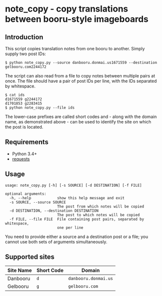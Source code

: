 # note_copy - copy translations between booru-style imageboards


## Introduction
This script copies translation notes from one booru to another. Simply supply two post IDs:

    $ python note_copy.py --source danbooru.donmai.us1671559 --destination gelbooru.com2244172

The script can also read from a file to copy notes between multiple pairs at once. The file should have a pair of post IDs per line, with the IDs separated by whitespace.

    $ cat ids
    d1671559 g2244172
    d1701853 g2283415
    $ python note_copy.py --file ids

The lower-case prefixes are called short codes and - along with the domain name, as demonstrated above - can be used to identify the site on which the post is located.


## Requirements
- Python 3.4+
- [requests][requests]


## Usage
    usage: note_copy.py [-h] [-s SOURCE] [-d DESTINATION] [-f FILE]

    optional arguments:
      -h, --help            show this help message and exit
      -s SOURCE, --source SOURCE
                            The post from which notes will be copied
      -d DESTINATION, --destination DESTINATION
                            The post to which notes will be copied
      -f FILE, --file FILE  File containing post pairs, separated by whitespace,
                            one per line

You need to provide either a source and a destination post or a file; you cannot use both sets of arguments simultaneously.


## Supported sites
| Site Name       | Short Code   | Domain               |
|-----------------|--------------|----------------------|
| Danbooru        | `d`          | `danbooru.donmai.us` |
| Gelbooru        | `g`          | `gelbooru.com`       |



  [requests]: http://docs.python-requests.org/en/master/
